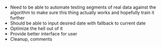 - Need to be able to automate testing segments of real data against the algorithm to make sure this thing actually works and hopefully train it further
- Should be able to input desired date with fallback to current date
- Optimize the hell out of it
- Provide better interface for user
- Cleanup, comments